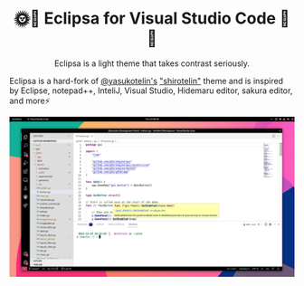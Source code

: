 <h1 align="center">🌞🌚 Eclipsa for Visual Studio Code 🌚🌞</h1>

<p align="center">Eclipsa is a light theme that takes contrast seriously.</p>

Eclipsa is a hard-fork of [@yasukotelin's](https://github.com/yasukotelin) ["shirotelin"](https://github.com/yasukotelin/shirotelin-vscode)  theme and is inspired by Eclipse, notepad++, InteliJ, Visual Studio, Hidemaru editor, sakura editor, and more⚡

![eclipsa for vscode](/editors/vscode/images/eclipsa-vscode-image.png)
